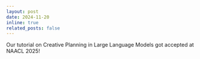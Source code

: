 ```yaml
---
layout: post
date: 2024-11-20
inline: true
related_posts: false
---
```


Our tutorial on Creative Planning in Large Language Models got accepted at NAACL 2025!
